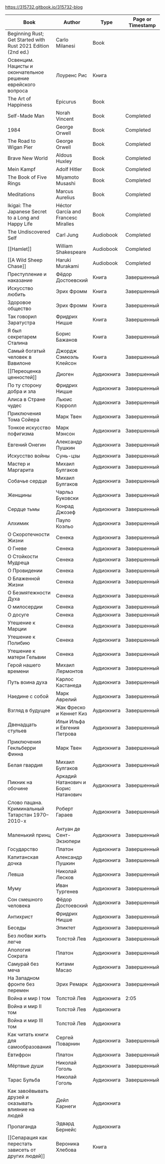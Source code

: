 https://315732.gitbook.io/315732-blog

| Book                                                         | Author                              | Type       | Page or Timestamp |
| ------------------------------------------------------------ | ----------------------------------- | ---------- | ----------------- |
| Beginning Rust; Get Started with Rust 2021 Edition (2nd ed.) | Carlo Milanesi                      | Book       |                   |
| Освенцим. Нацисты и окончательное решение еврейского вопроса | Лоуренс Рис                         | Книга      |                   |
| The Art of Happiness                                         | Epicurus                            | Book       |                   |
| Self-Made Man                                                | Norah Vincent                       | Book       | Completed         |
| 1984                                                         | George Orwell                       | Book       | Completed         |
| The Road to Wigan Pier                                       | George Orwell                       | Book       | Completed         |
| Brave New World                                              | Aldous Huxley                       | Book       | Completed         |
| Mein Kampf                                                   | Adolf Hitler                        | Book       | Completed         |
| The Book of Five Rings                                       | Miyamoto Musashi                    | Book       | Completed         |
| Meditations                                                  | Marcus Aurelius                     | Book       | Completed         |
| Ikigai: The Japanese Secret to a Long and Happy Life         | Héctor García and Francesc Miralles | Book       | Completed         |
| The Undiscovered Self                                        | Carl Jung                           | Audiobook  | Completed         |
| [[Hamlet]]                                                   | William Shakespeare                 | Audiobook  | Completed         |
| [[A Wild Sheep Chase]]                                       | Haruki Murakami                     | Audiobook  | Completed         |
| Преступление и наказание                                     | Фёдор Достоевский                   | Книга      | Завершенный       |
| Искусство любить                                             | Эрих Фромм                          | Книга      | Завершенный       |
| Здоровое общество                                            | Эрих Фромм                          | Книга      | Завершенный       |
| Так говорил Заратустра                                       | Фридрих Ницше                       | Книга      | Завершенный       |
| Я был секретарем Сталина                                     | Борис Бажанов                       | Книга      | Завершенный       |
| Самый богатый человек в Вавилоне                             | Джордж Сэмюэль Клейсон              | Книга      | Завершенный       |
| [[Переоценка ценностей]]                                    | Диоген                              | Аудиокнига | Завершенный       |
| По ту сторону добра и зла                                    | Фридрих Ницше                       | Аудиокнига | Завершенный       |
| Алиса в Стране чудес                                         | Льюис Кэрролл                       | Аудиокнига | Завершенный       |
| Приключения Тома Сойера                                      | Марк Твен                           | Аудиокнига | Завершенный       |
| Тонкое искусство пофигизма                                   | Марк Мэнсон                         | Аудиокнига | Завершенный       |
| Евгений Онегин                                               | Александр Пушкин                    | Аудиокнига | Завершенный       |
| Искусство войны                                              | Сунь-цзы                            | Аудиокнига | Завершенный       |
| Мастер и Маргарита                                           | Михаил Булгаков                     | Аудиокнига | Завершенный       |
| Собачье сердце                                               | Михаил Булгаков                     | Аудиокнига | Завершенный       |
| Женщины                                                      | Чарльз Буковски                     | Аудиокнига | Завершенный       |
| Сердце тьмы                                                  | Конрад Джозеф                       | Аудиокнига | Завершенный       |
| Алхимик                                                      | Пауло Коэльо                        | Аудиокнига | Завершенный       |
| О Скоротечности Жизни                                        | Сенека                              | Аудиокнига | Завершенный       |
| О Гневе                                                      | Сенека                              | Аудиокнига | Завершенный       |
| О Стойкости Мудреца                                          | Сенека                              | Аудиокнига | Завершенный       |
| О Провидении                                                 | Сенека                              | Аудиокнига | Завершенный       |
| О Блаженной Жизни                                            | Сенека                              | Аудиокнига | Завершенный       |
| О Безмятежности Духа                                         | Сенека                              | Аудиокнига | Завершенный       |
| О милосердии                                                 | Сенека                              | Аудиокнига | Завершенный       |
| О досуге                                                     | Сенека                              | Аудиокнига | Завершенный       |
| Утешение к Марции                                            | Сенека                              | Аудиокнига | Завершенный       |
| Утешение к Полибию                                           | Сенека                              | Аудиокнига | Завершенный       |
| Утешение к матери Гельвии                                    | Сенека                              | Аудиокнига | Завершенный       |
| Герой нашего времени                                         | Михаил Лермонтов                    | Аудиокнига | Завершенный       |
| Путь воина духа                                              | Карлос Кастанеда                    | Аудиокнига | Завершенный       |
| Наедине с собой                                              | Марк Аврелий                        | Аудиокнига | Завершенный       |
| Взгляд в будущее                                             | Жак Фреско и Кеннет Киз             | Аудиокнига | Завершенный       |
| Двенадцать стульев                                           | Ильи Ильфа и Евгения Петрова        | Аудиокнига | Завершенный       |
| Приключения Гекльберри Финна                                 | Марк Твен                           | Аудиокнига | Завершенный       |
| Белая гвардия                                                | Михаил Булгаков                     | Аудиокнига | Завершенный       |
| Пикник на обочине                                            | Аркадий Натанович и Борис Натанович | Аудиокнига | Завершенный       |
| Слово пацана. Криминальный Татарстан 1970–2010-х             | Роберт Гараев                       | Аудиокнига | Завершенный       |
| Маленький принц                                              | Антуан де Сент-Экзюпери             | Аудиокнига | Завершенный       |
| Государство                                                  | Платон                              | Аудиокнига | Завершенный       |
| Капитанская дочка                                            | Александр Пушкин                    | Аудиокнига | Завершенный       |
| Левша                                                        | Николай Лесков                      | Аудиокнига | Завершенный       |
| Муму                                                         | Иван Тургенев                       | Аудиокнига | Завершенный       |
| Сон смешного человека                                        | Фёдор Достоевский                   | Аудиокнига | Завершенный       |
| Антихрист                                                    | Фридрих Ницше                       | Аудиокнига | Завершенный       |
| Беседы                                                       | Эпиктет                             | Аудиокнига | Завершенный       |
| Без любви жить легче                                         | Толстой Лев                         | Аудиокнига | Завершенный       |
| Апология Сократа                                             | Платон                              | Аудиокнига | Завершенный       |
| Самурай без меча                                             | Китами Масао                        | Аудиокнига | Завершенный       |
| На Западном фронте без перемен                               | Эрих Ремарк                         | Аудиокнига | Завершенный       |
| Война и мир I том                                            | Толстой Лев                         | Аудиокнига | 2:05              |
| Война и мир II том                                           | Толстой Лев                         | Аудиокнига |                   |
| Война и мир III том                                          | Толстой Лев                         | Аудиокнига |                   |
| Как читать книги для самообразования                         | Сергей Поварнин                     | Аудиокнига | Завершенный       |
| Евтифрон                                                     | Платон                              | Аудиокнига | Завершенный       |
| Мёртвые души                                                 | Николай Гоголь                      | Аудиокнига | Завершенный       |
| Тарас Бульба                                                 | Николай Гоголь                      | Аудиокнига | Завершенный       |
| Как завоёвывать друзей и оказывать влияние на людей          | Дейл Карнеги                        | Аудиокнига |                   |
| Пропаганда                                                   | Эдвард Бернейс                      | Аудиокнига |                   |
| [[Сепарация как перестать зависеть от других людей]]         | Вероника Хлебова                    | Книга      |                   |
|                                                              |                                     |            |                   |
|                                                              |                                     |            |                   |
|                                                              |                                     |            |                   |
|                                                              |                                     |            |                   |
|                                                              |                                     |            |                   |
|                                                              |                                     |            |                   |
|                                                              |                                     |            |                   |
|                                                              |                                     |            |                   |
|                                                              |                                     |            |                   |
|                                                              |                                     |            |                   |
|                                                              |                                     |            |                   |
|                                                              |                                     |            |                   |
|                                                              |                                     |            |                   |
|                                                              |                                     |            |                   |
|                                                              |                                     |            |                   |
|                                                              |                                     |            |                   |
|                                                              |                                     |            |                   |
|                                                              |                                     |            |                   |
|                                                              |                                     |            |                   |
|                                                              |                                     |            |                   |
|                                                              |                                     |            |                   |
|                                                              |                                     |            |                   |
|                                                              |                                     |            |                   |
|                                                              |                                     |            |                   |
|                                                              |                                     |            |                   |
|                                                              |                                     |            |                   |
|                                                              |                                     |            |                   |
|                                                              |                                     |            |                   |
|                                                              |                                     |            |                   |
|                                                              |                                     |            |                   |
|                                                              |                                     |            |                   |
|                                                              |                                     |            |                   |
|                                                              |                                     |            |                   |
|                                                              |                                     |            |                   |
|                                                              |                                     |            |                   |
|                                                              |                                     |            |                   |
|                                                              |                                     |            |                   |
